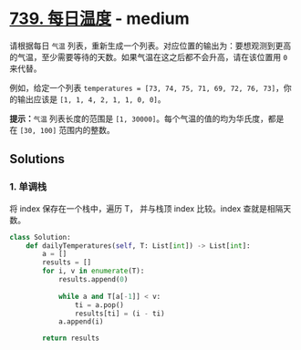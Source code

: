 # [739. 每日温度](https://leetcode-cn.com/problems/daily-temperatures/) - medium

<p>请根据每日 <code>气温</code> 列表，重新生成一个列表。对应位置的输出为：要想观测到更高的气温，至少需要等待的天数。如果气温在这之后都不会升高，请在该位置用&nbsp;<code>0</code> 来代替。</p>

<p>例如，给定一个列表&nbsp;<code>temperatures = [73, 74, 75, 71, 69, 72, 76, 73]</code>，你的输出应该是&nbsp;<code>[1, 1, 4, 2, 1, 1, 0, 0]</code>。</p>

<p><strong>提示：</strong><code>气温</code> 列表长度的范围是&nbsp;<code>[1, 30000]</code>。每个气温的值的均为华氏度，都是在&nbsp;<code>[30, 100]</code>&nbsp;范围内的整数。</p>


## Solutions

### 1. 单调栈

将 index 保存在一个栈中，遍历 T， 并与栈顶 index 比较。index 查就是相隔天数。

```python
class Solution:
    def dailyTemperatures(self, T: List[int]) -> List[int]:
        a = []
        results = []
        for i, v in enumerate(T):
            results.append(0)
            
            while a and T[a[-1]] < v:
                ti = a.pop()
                results[ti] = (i - ti)
            a.append(i)

        return results
```